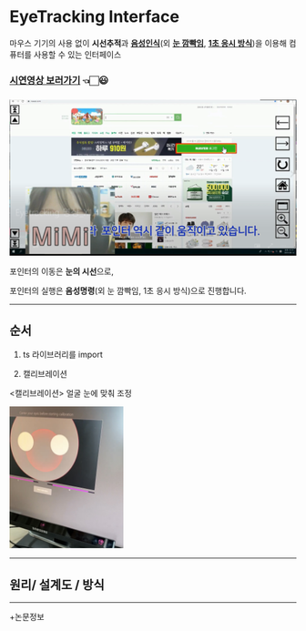 # EyeTracking Interface   

마우스 기기의 사용 없이 **시선추적**과 **[음성인식](https://github.com/confettimimy/EyeTracking-Interface/tree/main/EYE(sound))**(외 **[눈 깜빡임](https://github.com/confettimimy/EyeTracking-Interface/tree/main/EYE(blink))**, **[1초 응시 방식](https://github.com/confettimimy/EyeTracking-Interface/tree/main/EYE(gaze))**)을 이용해 컴퓨터를 사용할 수 있는 인터페이스

### [시연영상 보러가기](https://blog.naver.com/confettimimy/222095713733)  👈🏻😃   

### <Demo>

<img src="./README_img/demo.png">

포인터의 이동은 **눈의 시선**으로, 

포인터의 실행은 **음성명령**(외 눈 깜빡임, 1초 응시 방식)으로 진행합니다.

---

## 순서



1. ts 라이브러리를 import

2. 캘리브레이션 

<캘리브레이션> 얼굴 눈에 맞춰 조정

<img src="./README_img/Calibration.jpg" width="200">



---

## 원리/ 설계도 / 방식

---

+논문정보
